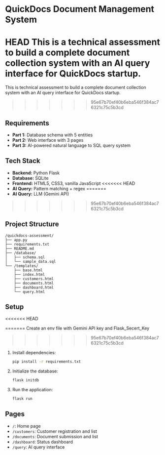 # QuickDocs Document Management System

 HEAD
This is a technical assessment to build a complete document collection system with an AI query interface for QuickDocs startup.
=======
This is technical assessment to build a complete document collection system with an AI query interface for QuickDocs startup.
>>>>>>> 95e67b70ef40b6eba546f384ac76321c75c5b3cd

## Requirements

*   **Part 1:** Database schema with 5 entities
*   **Part 2:** Web interface with 3 pages
*   **Part 3:** AI-powered natural language to SQL query system

## Tech Stack

*   **Backend:** Python Flask
*   **Database:** SQLite
*   **Frontend:** HTML5, CSS3, vanilla JavaScript
<<<<<<< HEAD
*   **AI Query:** Pattern matching + regex
=======
*   **AI Query:** LLM (Gemini API)
>>>>>>> 95e67b70ef40b6eba546f384ac76321c75c5b3cd

## Project Structure

```
/quickdocs-assessment/
├── app.py
├── requirements.txt
├── README.md
├── /database/
│   ├── schema.sql
│   └── sample_data.sql
└── /templates/
    ├── base.html
    ├── index.html
    ├── customers.html
    ├── documents.html
    ├── dashboard.html
    └── query.html
```

## Setup
<<<<<<< HEAD

=======
Create an env file with Gemini API key and Flask_Secert_Key
>>>>>>> 95e67b70ef40b6eba546f384ac76321c75c5b3cd
1.  Install dependencies:
    ```bash
    pip install -r requirements.txt
    ```
2.  Initialize the database:
    ```bash
    flask initdb
    ```
3.  Run the application:
    ```bash
    flask run
    ```

## Pages

*   `/`: Home page
*   `/customers`: Customer registration and list
*   `/documents`: Document submission and list
*   `/dashboard`: Status dashboard
*   `/query`: AI query interface
